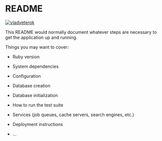 # README

[![vladveterok](https://circleci.com/gh/vladveterok/bookstore-open.svg?style=svg)](https://circleci.com/gh/vladveterok/bookstore-open)

This README would normally document whatever steps are necessary to get the
application up and running.

Things you may want to cover:

* Ruby version

* System dependencies

* Configuration

* Database creation

* Database initialization

* How to run the test suite

* Services (job queues, cache servers, search engines, etc.)

* Deployment instructions

* ...
